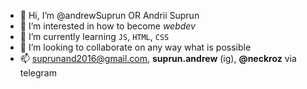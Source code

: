 - 👋 Hi, I’m @andrewSuprun OR Andrii Suprun
- 👀 I’m interested in how to become _webdev_
- 🌱 I’m currently learning `JS`, ``HTML``, `CSS`
- 💞️ I’m looking to collaborate on any way what is possible
- 📫 suprunand2016@gmail.com, __suprun.andrew__ (ig), **@neckroz** via telegram

<!---
andrewSuprun/andrewSuprun is a ✨ special ✨ repository because its `README.md` (this file) appears on your GitHub profile.
You can click the Preview link to take a look at your changes.
--->
